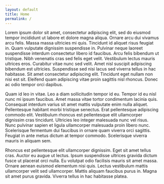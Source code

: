```yaml
---
layout: default
title: Home
permalink: /
---
```


Lorem ipsum dolor sit amet, consectetur adipiscing elit, sed do eiusmod tempor incididunt ut labore et dolore magna aliqua. Ornare arcu dui vivamus arcu felis. Massa massa ultricies mi quis. Tincidunt id aliquet risus feugiat in. Quam vulputate dignissim suspendisse in. Pulvinar neque laoreet suspendisse interdum consectetur libero id faucibus. Arcu felis bibendum ut tristique. Nibh venenatis cras sed felis eget velit. Vestibulum lectus mauris ultrices eros. Curabitur vitae nunc sed velit. Amet nisl suscipit adipiscing bibendum est ultricies. Suspendisse sed nisi lacus sed viverra tellus in hac habitasse. Sit amet consectetur adipiscing elit. Tincidunt eget nullam non nisi est sit. Eleifend quam adipiscing vitae proin sagittis nisl rhoncus. Donec ac odio tempor orci dapibus.

Quam id leo in vitae. Leo a diam sollicitudin tempor id eu. Tempor id eu nisl nunc mi ipsum faucibus. Amet massa vitae tortor condimentum lacinia quis. Consequat interdum varius sit amet mattis vulputate enim nulla aliquet. Pellentesque habitant morbi tristique senectus. Erat pellentesque adipiscing commodo elit. Vestibulum rhoncus est pellentesque elit ullamcorper dignissim cras tincidunt. Ultricies leo integer malesuada nunc vel risus. Nunc pulvinar sapien et ligula ullamcorper malesuada proin libero nunc. Scelerisque fermentum dui faucibus in ornare quam viverra orci sagittis. Feugiat in ante metus dictum at tempor commodo. Scelerisque viverra mauris in aliquam sem.

Rhoncus est pellentesque elit ullamcorper dignissim. Eget sit amet tellus cras. Auctor eu augue ut lectus. Ipsum suspendisse ultrices gravida dictum fusce ut placerat orci nulla. Eu volutpat odio facilisis mauris sit amet massa. Ornare aenean euismod elementum nisi quis. Lectus vestibulum mattis ullamcorper velit sed ullamcorper. Mattis aliquam faucibus purus in. Magna sit amet purus gravida. Viverra tellus in hac habitasse platea.

